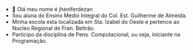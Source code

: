 - 👋 Olá meu nome é jheniferdezan
- Sou aluna do Ensino Médio Integral do Col. Est. Guilherme de Almeida.
- Minha escola esta localizada em Sta. Izabel do Oeste e pertence ao Nucleo Regional de Fran. Beltrão.
- Participo da disciplina de Pens. Computacional, ou seja, iniciante na Programação.
